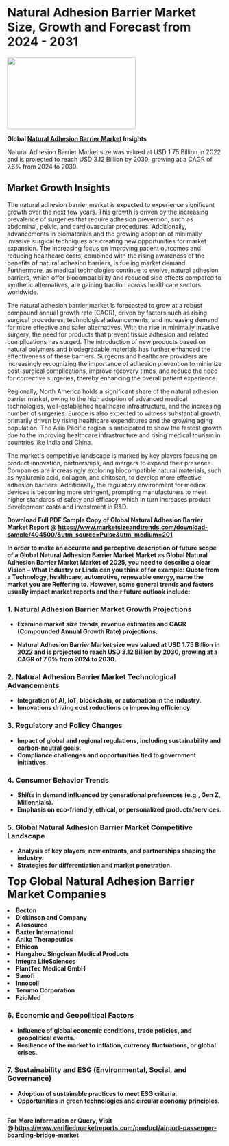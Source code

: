 <H1>Natural Adhesion Barrier Market Size, Growth and Forecast from 2024 - 2031</H1><img class="aligncenter size-medium wp-image-584254" src="https://thirdeyenews.in/wp-content/uploads/2024/09/Global-Market-Research-300x168.jpeg" alt="" width="300" height="168" /><p><strong>Global&nbsp;<a href="https://www.marketsizeandtrends.com/download-sample/404500/&amp;utm_source=Pulse&amp;utm_medium=201">Natural Adhesion Barrier Market</a> Insights</strong></p><p>Natural Adhesion Barrier Market size was valued at USD 1.75 Billion in 2022 and is projected to reach USD 3.12 Billion by 2030, growing at a CAGR of 7.6% from 2024 to 2030.</p><p><h2>Market Growth Insights</h2> <p>The natural adhesion barrier market is expected to experience significant growth over the next few years. This growth is driven by the increasing prevalence of surgeries that require adhesion prevention, such as abdominal, pelvic, and cardiovascular procedures. Additionally, advancements in biomaterials and the growing adoption of minimally invasive surgical techniques are creating new opportunities for market expansion. The increasing focus on improving patient outcomes and reducing healthcare costs, combined with the rising awareness of the benefits of natural adhesion barriers, is fueling market demand. Furthermore, as medical technologies continue to evolve, natural adhesion barriers, which offer biocompatibility and reduced side effects compared to synthetic alternatives, are gaining traction across healthcare sectors worldwide.</p> <p><strong></strong></p> <p>The natural adhesion barrier market is forecasted to grow at a robust compound annual growth rate (CAGR), driven by factors such as rising surgical procedures, technological advancements, and increasing demand for more effective and safer alternatives. With the rise in minimally invasive surgery, the need for products that prevent tissue adhesion and related complications has surged. The introduction of new products based on natural polymers and biodegradable materials has further enhanced the effectiveness of these barriers. Surgeons and healthcare providers are increasingly recognizing the importance of adhesion prevention to minimize post-surgical complications, improve recovery times, and reduce the need for corrective surgeries, thereby enhancing the overall patient experience.</p> <p>Regionally, North America holds a significant share of the natural adhesion barrier market, owing to the high adoption of advanced medical technologies, well-established healthcare infrastructure, and the increasing number of surgeries. Europe is also expected to witness substantial growth, primarily driven by rising healthcare expenditures and the growing aging population. The Asia Pacific region is anticipated to show the fastest growth due to the improving healthcare infrastructure and rising medical tourism in countries like India and China.</p> <p>The market's competitive landscape is marked by key players focusing on product innovation, partnerships, and mergers to expand their presence. Companies are increasingly exploring biocompatible natural materials, such as hyaluronic acid, collagen, and chitosan, to develop more effective adhesion barriers. Additionally, the regulatory environment for medical devices is becoming more stringent, prompting manufacturers to meet higher standards of safety and efficacy, which in turn increases product development costs and investment in R&D.</p> <p><strong></p><p><span class=""><strong>Download Full PDF Sample Copy of Global Natural Adhesion Barrier Market Report</strong> @ <a href="https://www.marketsizeandtrends.com/download-sample/404500/&amp;utm_source=Pulse&amp;utm_medium=201" target="_blank">https://www.marketsizeandtrends.com/download-sample/404500/&amp;utm_source=Pulse&amp;utm_medium=201</a></span></p><p>In order to make an accurate and perceptive description of future scope of a Global&nbsp;Natural Adhesion Barrier Market Market as Global&nbsp;Natural Adhesion Barrier Market Market of 2025, you need to describe a clear Vision &ndash; What Industry or Linda can you think of for example: Quote from a Technology, healthcare, automotive, renewable energy, name the market you are Reffering to. However, some general trends and factors usually impact market reports and their future outlook include:</p><h3>1.&nbsp;<strong>Natural Adhesion Barrier Market Growth Projections</strong></h3><ul><li>Examine market size trends, revenue estimates and CAGR (Compounded Annual Growth Rate) projections.</li><li><p>Natural Adhesion Barrier Market size was valued at USD 1.75 Billion in 2022 and is projected to reach USD 3.12 Billion by 2030, growing at a CAGR of 7.6% from 2024 to 2030.</p></li></ul><h3>2.&nbsp;<strong>Natural Adhesion Barrier Market Technological Advancements</strong></h3><ul><li>Integration of AI, IoT, blockchain, or automation in the industry.</li><li>Innovations driving cost reductions or improving efficiency.</li></ul><h3>3.&nbsp;<strong>Regulatory and Policy Changes</strong></h3><ul><li>Impact of global and regional regulations, including sustainability and carbon-neutral goals.</li><li>Compliance challenges and opportunities tied to government initiatives.</li></ul><h3>4.&nbsp;<strong>Consumer Behavior Trends</strong></h3><ul><li>Shifts in demand influenced by generational preferences (e.g., Gen Z, Millennials).</li><li>Emphasis on eco-friendly, ethical, or personalized products/services.</li></ul><h3>5.&nbsp;<strong>Global Natural Adhesion Barrier Market Competitive Landscape</strong></h3><ul><li>Analysis of key players, new entrants, and partnerships shaping the industry.</li><li>Strategies for differentiation and market penetration.</li></ul><p data-pm-slice="1 1 []"><span style="color: inherit; font-family: inherit; font-size: 25px;">Top Global Natural Adhesion Barrier Market Companies</span></p><div class="" data-test-id=""><p><li>Becton</li><li> Dickinson and Company</li><li> Allosource</li><li> Baxter International</li><li> Anika Therapeutics</li><li> Ethicon</li><li> Hangzhou Singclean Medical Products</li><li> Integra LifeSciences</li><li> PlantTec Medical GmbH</li><li> Sanofi</li><li> Innocoll</li><li> Terumo Corporation</li><li> FzioMed</li></p></div><h3>6.&nbsp;<strong>Economic and Geopolitical Factors</strong></h3><ul><li>Influence of global economic conditions, trade policies, and geopolitical events.</li><li>Resilience of the market to inflation, currency fluctuations, or global crises.</li></ul><h3>7.&nbsp;<strong>Sustainability and ESG (Environmental, Social, and Governance)</strong></h3><ul><li>Adoption of sustainable practices to meet ESG criteria.</li><li>Opportunities in green technologies and circular economy principles.</li></ul><h2><strong style="font-size: 14px;">For More Information or Query, Visit @&nbsp;</strong><a style="background-color: #ffffff; font-size: 14px;" href="https://www.marketsizeandtrends.com/report/natural-adhesion-barrier-market/" target="_blank">https://www.verifiedmarketreports.com/product/airport-passenger-boarding-bridge-market</a></h2>
